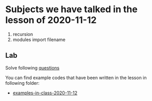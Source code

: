 # Subjects we have talked in the lesson of 2020-11-12

1. recursion
2. modules
	import filename
	




## Lab
Solve following [questions](homeworks/Example-Question-2020-11-12.md)





You can find example codes that have been written in the lesson in following folder:
 - [examples-in-class-2020-11-12](examples-in-class-2020-11-12)



